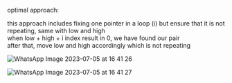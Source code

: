optimal approach:           
  
this approach includes fixing one pointer in a loop (i) but ensure that it is not repeating, same with low and high     
when low + high + i index result in 0, we have found our pair       
after that, move low and high accordingly which is not repeating

![WhatsApp Image 2023-07-05 at 16 41 26](https://user-images.githubusercontent.com/73538974/251131823-568f9ae4-0f5c-45e4-bb68-64beeaaf851e.jpg)
            
![WhatsApp Image 2023-07-05 at 16 41 27](https://user-images.githubusercontent.com/73538974/251131862-64c20ccc-f4a9-4982-b613-e5b90388c896.jpg)
